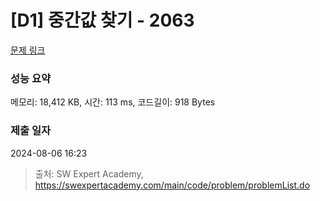 # [D1] 중간값 찾기 - 2063 

[문제 링크](https://swexpertacademy.com/main/code/problem/problemDetail.do?contestProbId=AV5QPsXKA2UDFAUq) 

### 성능 요약

메모리: 18,412 KB, 시간: 113 ms, 코드길이: 918 Bytes

### 제출 일자

2024-08-06 16:23



> 출처: SW Expert Academy, https://swexpertacademy.com/main/code/problem/problemList.do